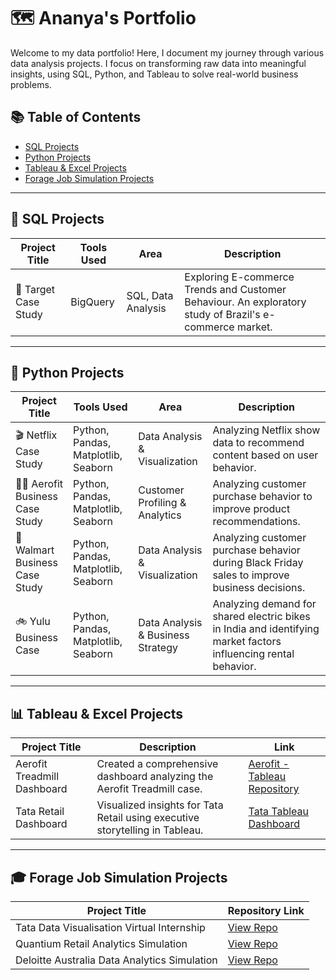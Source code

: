 # 🗺 Ananya's Portfolio

Welcome to my data portfolio! Here, I document my journey through various data analysis projects. I focus on transforming raw data into meaningful insights, using SQL, Python, and Tableau to solve real-world business problems.

## 📚 Table of Contents

- [SQL Projects](#sql-projects)
- [Python Projects](#python-projects)
- [Tableau & Excel Projects](#tableau--excel-projects)
- [Forage Job Simulation Projects](#forage-job-simulation-projects)

---

## 📌 SQL Projects

| Project Title | Tools Used | Area | Description |
|---------------|------------|-------|-------------|
| 🎯 Target Case Study | BigQuery | SQL, Data Analysis | Exploring E-commerce Trends and Customer Behaviour. An exploratory study of Brazil's e-commerce market. |

---

## 🐍 Python Projects

| Project Title | Tools Used | Area | Description |
|---------------|------------|-------|-------------|
| 🎬 Netflix Case Study | Python, Pandas, Matplotlib, Seaborn | Data Analysis & Visualization | Analyzing Netflix show data to recommend content based on user behavior. |
| 🏃‍♂️ Aerofit Business Case Study | Python, Pandas, Matplotlib, Seaborn | Customer Profiling & Analytics | Analyzing customer purchase behavior to improve product recommendations. |
| 🏬 Walmart Business Case Study | Python, Pandas, Matplotlib, Seaborn | Data Analysis & Visualization | Analyzing customer purchase behavior during Black Friday sales to improve business decisions. |
| 🚲 Yulu Business Case | Python, Pandas, Matplotlib, Seaborn | Data Analysis & Business Strategy | Analyzing demand for shared electric bikes in India and identifying market factors influencing rental behavior. |

---

## 📊 Tableau & Excel Projects

| Project Title | Description | Link |
|---------------|-------------|------|
| Aerofit Treadmill Dashboard | Created a comprehensive dashboard analyzing the Aerofit Treadmill case. | [Aerofit - Tableau Repository](https://public.tableau.com/views/AerofitTreadmillDashboard/Dashboard1) |
| Tata Retail Dashboard | Visualized insights for Tata Retail using executive storytelling in Tableau. | [Tata Tableau Dashboard](https://public.tableau.com/views/TATA-RetailAnalysis/Dashboard1) |

---

## 🎓 Forage Job Simulation Projects

| Project Title | Repository Link |
|---------------|------------------|
| Tata Data Visualisation Virtual Internship | [View Repo]([https://github.com/ananyajayaprakash13/Tata-Data-Visualisation) |
| Quantium Retail Analytics Simulation | [View Repo](https://github.com/ananyajayaprakash13/Quantium-Data-Analytics-Virtual-Internship) |
| Deloitte Australia Data Analytics Simulation | [View Repo](https://github.com/ananyajayaprakash13/Deloitte-Data-Analytics-Forage) |







